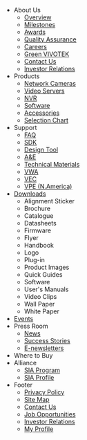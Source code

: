 *	About Us
	* [Overview](http://www.vivotek.com/web/aboutus/overview.aspx)
	*	[Milestones](http://www.vivotek.com/web/aboutus/milestones.aspx) 
	*	[Awards](http://www.vivotek.com/web/aboutus/awards.aspx)
	*	[Quality Assurance](http://www.vivotek.com/web/aboutus/quality.aspx)
	*	[Careers](http://www.vivotek.com/web/aboutus/careers.aspx)
	*	[Green VIVOTEK](http://green.vivotek.com/)
	*	[Contact Us](http://www.vivotek.com/web/aboutus/contactus.aspx)
	*	[Investor Relations](http://www.vivotek.com/web/invest/invest.aspx)
*	Products
	*	[Network Cameras](http://www.vivotek.com/web/product/networkcameras.aspx)
	*	[Video Servers](http://www.vivotek.com/web/product/videoservers.aspx)
	*	[NVR](http://www.vivotek.com/web/product/nvr.aspx)
	*	[Software](http://www.vivotek.com/web/product/software.aspx)
	*	[Accessories](http://www.vivotek.com/web/product/accessories.aspx)
	*	[Selection Chart](http://www.vivotek.com/web/product/comparisoncharts.aspx)
*	Support
	*	[FAQ](http://www.vivotek.com/web/support/faq.aspx)
	*	[SDK](http://www.vivotek.com/web/support/sdk.aspx)
	*	[Design Tool](http://www.vivotek.com/web/support/designtool.aspx)
	*	[A&E](http://www.vivotek.com/web/support/ae.aspx)
	*	[Technical Materials](http://www.vivotek.com/web/download/download.aspx?cid=84)
	*	[VWA](http://www.vivotek.com/web/support/vwa.aspx)
	*	[VEC](http://www.vivotek.com/web/support/vec.aspx)
	*	[VPE (N.America)](http://www.vivotek.com/web/support/vpe.aspx)
*	[Downloads](http://www.vivotek.com/web/download/download.aspx)
	*	Alignment Sticker
	*	Brochure
	*	Catalogue
	*	Datasheets
	*	Firmware
	*	Flyer
	*	Handbook
	*	Logo
	*	Plug-in
	*	Product Images
	*	Quick Guides
	*	Software
	*	User's Manuals
	*	Video Clips
	*	Wall Paper
	*	White Paper
*	[Events](http://www.vivotek.com/web/events/tradeshow.aspx)
*	Press Room
	*	[News](http://www.vivotek.com/web/pressroom/news.aspx)
	*	[Success Stories](http://www.vivotek.com/web/pressroom/successstories.aspx)
	*	[E-newsletters](http://www.vivotek.com/web/pressroom/epaper.aspx)
*	Where to Buy
*	Alliance
	*	[SIA Program](http://www.vivotek.com/web/alliance/siaprogram.aspx)
	*	[SIA Profile](http://www.vivotek.com/web/alliance/siaprofile.aspx)
*	Footer
	*	[Privacy Policy](http://www.vivotek.com/web/aboutus/privacypolicy.aspx)
	*	[Site Map](http://www.vivotek.com/web/aboutus/sitemap.aspx)
	*	[Contact Us](http://www.vivotek.com/web/aboutus/contactus.aspx)
	*	[Job Opportunities](http://www.104.com.tw/jobbank/custjob/index.php?r=cust&j=5a4a442840363e2330683b1d1d1d1d5f2443a363189j97&jobsource=army2008)
	*	[Investor Relations](http://www.vivotek.com/web/invest/invest.aspx)
	*	[My Profile](http://www.vivotek.com/account/userinfo.aspx)

